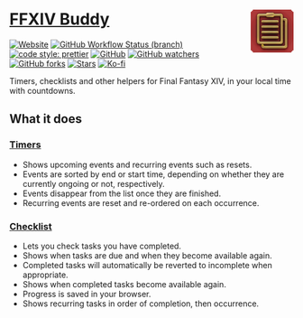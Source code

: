 # [FFXIV Buddy <img src="public/apple-touch-icon.png" alt="" align="right">](https://ffxiv.kokke.eu/)

[![Website](https://img.shields.io/website?style=for-the-badge&url=https%3A%2F%2Fffxiv.kokke.eu)](https://ffxiv.kokke.eu/)
[![GitHub Workflow Status (branch)](https://img.shields.io/github/actions/workflow/status/costasak/ffxiv-buddy/main.yml?branch=main&style=for-the-badge&logo=nodedotjs)](https://github.com/CostasAK/ffxiv-buddy/actions/workflows/main.yml)
[![code style: prettier](https://img.shields.io/badge/code_style-prettier-ff69b4.svg?style=for-the-badge)](https://github.com/prettier/prettier)
[![GitHub](https://img.shields.io/github/license/costasak/ffxiv-buddy?style=for-the-badge)](https://github.com/CostasAK/ffxiv-buddy/blob/main/LICENSE)
[![GitHub watchers](https://img.shields.io/github/watchers/costasak/ffxiv-buddy?style=for-the-badge&logo=github)](https://github.com/CostasAK/ffxiv-buddy)
[![GitHub forks](https://img.shields.io/github/forks/costasak/ffxiv-buddy?style=for-the-badge&logo=github)](https://github.com/CostasAK/ffxiv-buddy/network/members)
[![Stars](https://img.shields.io/github/stars/costasak/ffxiv-buddy?style=for-the-badge&logo=github)](https://github.com/CostasAK/ffxiv-buddy)
[![Ko-fi](https://img.shields.io/badge/support_me_on_ko--fi-F16061?style=for-the-badge&logo=kofi&logoColor=f5f5f5)](https://ko-fi.com/CostasAK)

Timers, checklists and other helpers for Final Fantasy XIV, in your local time with countdowns.

## What it does

### [Timers](https://ffxiv.kokke.eu/Timers)

- Shows upcoming events and recurring events such as resets.
- Events are sorted by end or start time, depending on whether they are currently ongoing or not, respectively.
- Events disappear from the list once they are finished.
- Recurring events are reset and re-ordered on each occurrence.

### [Checklist](https://ffxiv.kokke.eu/Checklist)

- Lets you check tasks you have completed.
- Shows when tasks are due and when they become available again.
- Completed tasks will automatically be reverted to incomplete when appropriate.
- Shows when completed tasks become available again.
- Progress is saved in your browser.
- Shows recurring tasks in order of completion, then occurrence.
